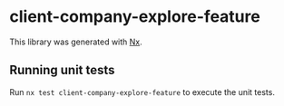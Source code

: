 # client-company-explore-feature

This library was generated with [Nx](https://nx.dev).

## Running unit tests

Run `nx test client-company-explore-feature` to execute the unit tests.
